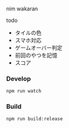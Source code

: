 nim wakaran

todo
- タイルの色
- スマホ対応
- ゲームオーバー判定
- 前回のやつを記憶
- スコア

### Develop
```bash
npm run watch
```

### Build
```bash
npm run build:release
```